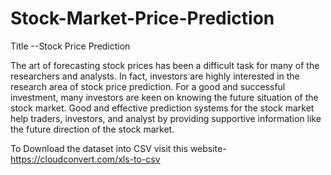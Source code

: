 # Stock-Market-Price-Prediction


Title --Stock Price Prediction

The art of forecasting stock prices has been a difficult task for many of the researchers and analysts. In fact, investors are highly interested in the research area of stock price prediction. For a good and successful investment, many investors are keen on knowing the future situation of the stock market. Good and effective prediction systems for the stock market help traders, investors, and analyst by providing supportive information like the future direction of the stock market.

To Download the dataset into CSV visit this website- https://cloudconvert.com/xls-to-csv
